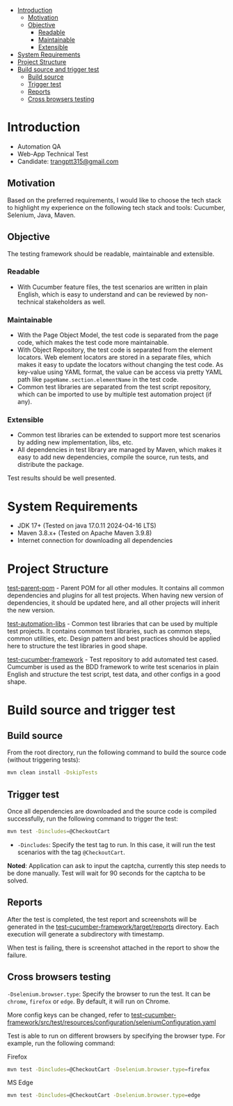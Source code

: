 <!-- TOC -->

* [Introduction](#introduction)
    * [Motivation](#motivation)
    * [Objective](#objective)
        * [Readable](#readable)
        * [Maintainable](#maintainable)
        * [Extensible](#extensible)
* [System Requirements](#system-requirements)
* [Project Structure](#project-structure)
* [Build source and trigger test](#build-source-and-trigger-test)
    * [Build source](#build-source)
    * [Trigger test](#trigger-test)
    * [Reports](#reports)
    * [Cross browsers testing](#cross-browsers-testing)

<!-- TOC -->

# Introduction

- Automation QA
- Web-App Technical Test
- Candidate: trangptt315@gmail.com

## Motivation

Based on the preferred requirements, I would like to choose the tech stack to highlight my experience on the following
tech stack and tools: Cucumber, Selenium, Java, Maven.

## Objective

The testing framework should be readable, maintainable and extensible.

### Readable

- With Cucumber feature files, the test scenarios are written in plain English, which is easy to understand and can be
  reviewed by non-technical stakeholders as well.

### Maintainable

- With the Page Object Model, the test code is separated from the page code, which makes the test code more
  maintainable.
- With Object Repository, the test code is separated from the element locators. Web element locators are stored in a
  separate files, which makes it easy to update the locators without changing the test code. As key-value using YAML
  format, the value can be access via pretty YAML path like `pageName.section.elementName` in the test code.
- Common test libraries are separated from the test script repository, which can be imported to use by multiple test
  automation project (if any).

### Extensible

- Common test libraries can be extended to support more test scenarios by adding new implementation, libs, etc.
- All dependencies in test library are managed by Maven, which makes it easy to add new dependencies, compile the
  source, run tests, and distribute the package.

Test results should be well presented.

# System Requirements

- JDK 17+ (Tested on java 17.0.11 2024-04-16 LTS)
- Maven 3.8.x+ (Tested on Apache Maven 3.9.8)
- Internet connection for downloading all dependencies

# Project Structure

[test-parent-pom](test-parent-pom) - Parent POM for all other modules. It contains all common dependencies and plugins
for all test projects. When having new version of dependencies, it should be updated here, and all other projects will
inherit the new version.

[test-automation-libs](test-automation-libs) - Common test libraries that can be used by multiple test projects. It
contains common test libraries, such as common steps, common utilities, etc. Design pattern and best practices should be
applied here to structure the test libraries in good shape.

[test-cucumber-framework](test-cucumber-framework) - Test repository to add automated test cased. Cumcumber is used as
the BDD framework to write test scenarios in plain English and structure the test script, test data, and other configs
in a good shape.

# Build source and trigger test

## Build source

From the root directory, run the following command to build the source code (without triggering tests):

```bash
mvn clean install -DskipTests
```

## Trigger test

Once all dependencies are downloaded and the source code is compiled successfully, run the following command to trigger
the test:

```bash
mvn test -Dincludes=@CheckoutCart
```

- `-Dincludes`: Specify the test tag to run. In this case, it will run the test scenarios with the tag `@CheckoutCart`.

**Noted**: Application can ask to input the captcha, currently this step needs to be done manually. Test will wait for
90 seconds for the captcha to be solved.

## Reports

After the test is completed, the test report and screenshots will be generated in
the [test-cucumber-framework/target/reports](test-cucumber-framework/target/reports) directory. Each execution will
generate a subdirectory with timestamp.

When test is failing, there is screenshot attached in the report to show the failure.

## Cross browsers testing

`-Dselenium.browser.type`: Specify the browser to run the test. It can be `chrome`, `firefox` or `edge`. By default, it
will run on Chrome.

More config keys can be changed, refer
to [test-cucumber-framework/src/test/resources/configuration/seleniumConfiguration.yaml](test-cucumber-framework/src/test/resources/configuration/seleniumConfiguration.yaml)

Test is able to run on different browsers by specifying the browser type. For example, run the following command:

Firefox

```bash
mvn test -Dincludes=@CheckoutCart -Dselenium.browser.type=firefox
```

MS Edge

```bash
mvn test -Dincludes=@CheckoutCart -Dselenium.browser.type=edge
```